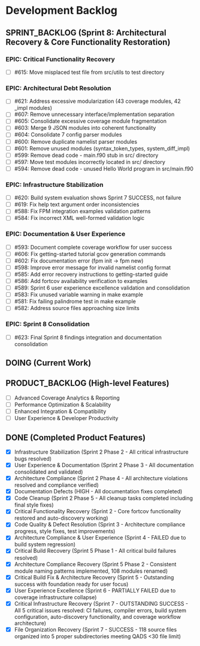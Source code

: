 # Development Backlog

## SPRINT_BACKLOG (Sprint 8: Architectural Recovery & Core Functionality Restoration)

### EPIC: Critical Functionality Recovery
- [ ] #615: Move misplaced test file from src/utils to test directory

### EPIC: Architectural Debt Resolution  
- [ ] #621: Address excessive modularization (43 coverage modules, 42 _impl modules)
- [ ] #607: Remove unnecessary interface/implementation separation  
- [ ] #605: Consolidate excessive coverage module fragmentation
- [ ] #603: Merge 9 JSON modules into coherent functionality
- [ ] #604: Consolidate 7 config parser modules
- [ ] #600: Remove duplicate namelist parser modules
- [ ] #601: Remove unused modules (syntax_token_types, system_diff_impl)
- [ ] #599: Remove dead code - main.f90 stub in src/ directory
- [ ] #597: Move test modules incorrectly located in src/ directory
- [ ] #594: Remove dead code - unused Hello World program in src/main.f90

### EPIC: Infrastructure Stabilization
- [ ] #620: Build system evaluation shows Sprint 7 SUCCESS, not failure
- [ ] #619: Fix help text argument order inconsistencies
- [ ] #588: Fix FPM integration examples validation patterns
- [ ] #584: Fix incorrect XML well-formed validation logic

### EPIC: Documentation & User Experience
- [ ] #593: Document complete coverage workflow for user success
- [ ] #606: Fix getting-started tutorial gcov generation commands
- [ ] #602: Fix documentation error (fpm init → fpm new)
- [ ] #598: Improve error message for invalid namelist config format
- [ ] #585: Add error recovery instructions to getting-started guide
- [ ] #586: Add fortcov availability verification to examples
- [ ] #589: Sprint 6 user experience excellence validation and consolidation
- [ ] #583: Fix unused variable warning in make example
- [ ] #581: Fix failing palindrome test in make example
- [ ] #582: Address source files approaching size limits

### EPIC: Sprint 8 Consolidation
- [ ] #623: Final Sprint 8 findings integration and documentation consolidation

## DOING (Current Work)

## PRODUCT_BACKLOG (High-level Features)
- [ ] Advanced Coverage Analytics & Reporting
- [ ] Performance Optimization & Scalability  
- [ ] Enhanced Integration & Compatibility
- [ ] User Experience & Developer Productivity

## DONE (Completed Product Features)
- [x] Infrastructure Stabilization (Sprint 2 Phase 2 - All critical infrastructure bugs resolved)
- [x] User Experience & Documentation (Sprint 2 Phase 3 - All documentation consolidated and validated)
- [x] Architecture Compliance (Sprint 2 Phase 4 - All architecture violations resolved and compliance verified)
- [x] Documentation Defects (HIGH - All documentation fixes completed)
- [x] Code Cleanup (Sprint 2 Phase 5 - All cleanup tasks completed including final style fixes)
- [x] Critical Functionality Recovery (Sprint 2 - Core fortcov functionality restored and auto-discovery working)
- [x] Code Quality & Defect Resolution (Sprint 3 - Architecture compliance progress, style fixes, test improvements)
- [x] Architecture Compliance & User Experience (Sprint 4 - FAILED due to build system regression)
- [x] Critical Build Recovery (Sprint 5 Phase 1 - All critical build failures resolved)
- [x] Architecture Compliance Recovery (Sprint 5 Phase 2 - Consistent module naming patterns implemented, 108 modules renamed)
- [x] Critical Build Fix & Architecture Recovery (Sprint 5 - Outstanding success with foundation ready for user focus)
- [x] User Experience Excellence (Sprint 6 - PARTIALLY FAILED due to coverage infrastructure collapse)
- [x] Critical Infrastructure Recovery (Sprint 7 - OUTSTANDING SUCCESS - All 5 critical issues resolved: CI failures, compiler errors, build system configuration, auto-discovery functionality, and coverage workflow architecture)
- [x] File Organization Recovery (Sprint 7 - SUCCESS - 118 source files organized into 5 proper subdirectories meeting QADS <30 file limit)